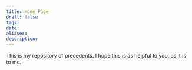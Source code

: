 ```yaml
---
title: Home Page
draft: false
tags: 
date: 
aliases: 
description:
---
```

 
This is my repository of precedents. I hope this is as helpful to you, as it is to me.